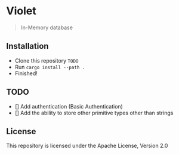 # Violet

> In-Memory database

## Installation

- Clone this repository `TODO`
- Run `cargo install --path .`
- Finished!

## TODO

- [] Add authentication (Basic Authentication)
- [] Add the ability to store other primitive types other than strings

## License

This repository is licensed under the Apache License, Version 2.0
